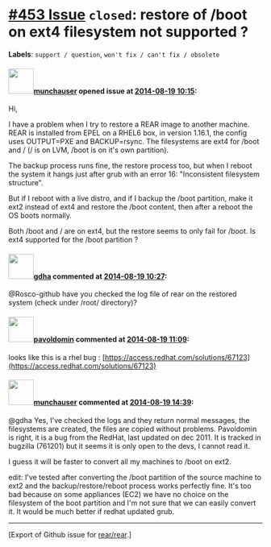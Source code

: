 [\#453 Issue](https://github.com/rear/rear/issues/453) `closed`: restore of /boot on ext4 filesystem not supported ?
====================================================================================================================

**Labels**: `support / question`, `won't fix / can't fix / obsolete`

#### <img src="https://avatars.githubusercontent.com/u/8489777?v=4" width="50">[munchauser](https://github.com/munchauser) opened issue at [2014-08-19 10:15](https://github.com/rear/rear/issues/453):

Hi,

I have a problem when I try to restore a REAR image to another machine.
REAR is installed from EPEL on a RHEL6 box, in version 1.16.1, the
config uses OUTPUT=PXE and BACKUP=rsync. The filesystems are ext4 for
/boot and / (/ is on LVM, /boot is on it's own partition).

The backup process runs fine, the restore process too, but when I reboot
the system it hangs just after grub with an error 16: "Inconsistent
filesystem structure".

But if I reboot with a live distro, and if I backup the /boot partition,
make it ext2 instead of ext4 and restore the /boot content, then after a
reboot the OS boots normally.

Both /boot and / are on ext4, but the restore seems to only fail for
/boot. Is ext4 supported for the /boot partition ?

#### <img src="https://avatars.githubusercontent.com/u/888633?u=cdaeb31efcc0048d3619651aa18dd4b76e636b21&v=4" width="50">[gdha](https://github.com/gdha) commented at [2014-08-19 10:27](https://github.com/rear/rear/issues/453#issuecomment-52615454):

@Rosco-github have you checked the log file of rear on the restored
system (check under /root/ directory)?

#### <img src="https://avatars.githubusercontent.com/u/1576908?v=4" width="50">[pavoldomin](https://github.com/pavoldomin) commented at [2014-08-19 11:09](https://github.com/rear/rear/issues/453#issuecomment-52618899):

looks like this is a rhel bug :
[https://access.redhat.com/solutions/67123](https://access.redhat.com/solutions/67123)

#### <img src="https://avatars.githubusercontent.com/u/8489777?v=4" width="50">[munchauser](https://github.com/munchauser) commented at [2014-08-19 14:39](https://github.com/rear/rear/issues/453#issuecomment-52643706):

@gdha Yes, I've checked the logs and they return normal messages, the
filesystems are created, the files are copied without problems.
Pavoldomin is right, it is a bug from the RedHat, last updated on dec
2011. It is tracked in bugzilla (761201) but it seems it is only open to
the devs, I cannot read it.

I guess it will be faster to convert all my machines to /boot on ext2.

edit: I've tested after converting the /boot partition of the source
machine to ext2 and the backup/restore/reboot process works perfectly
fine. It's too bad because on some appliances (EC2) we have no choice on
the filesystem of the boot partition and I'm not sure that we can easily
convert it. It would be much better if redhat updated grub.

------------------------------------------------------------------------

\[Export of Github issue for
[rear/rear](https://github.com/rear/rear).\]
